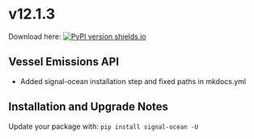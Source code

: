 # v12.1.3
Download here: [![PyPI version shields.io](https://img.shields.io/pypi/v/signal-ocean.svg)](https://pypi.python.org/pypi/signal-ocean/)

## Vessel Emissions API

- Added signal-ocean installation step and fixed paths in mkdocs.yml

## Installation and Upgrade Notes
Update your package with: `pip install signal-ocean -U`
